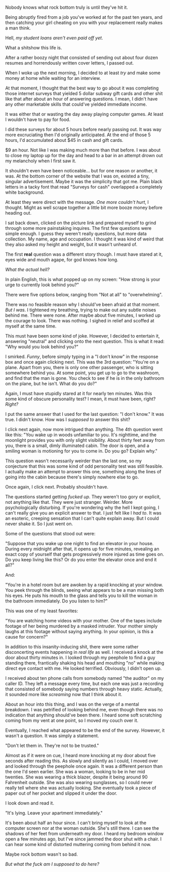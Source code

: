 Nobody knows what rock bottom truly is until they've hit it. 

Being abruptly fired from a job you've worked at for the past ten years, and then catching your girl cheating on you with your replacement really makes a man think. 

Hell, *my student loans aren't even paid off yet*.

What a shitshow this life is. 

After a rather boozy night that consisted of sending out about four dozen resumes and horrendously written cover letters, I passed out. 

When I woke up the next morning, I decided to at least *try* and make some money at home while waiting for an interview. 

At that moment, I thought that the best way to go about it was completing those internet surveys that yielded 5 dollar subway gift cards and other shit like that after about an hour of answering questions. I mean, I didn't have any other marketable skills that could've yielded immediate income. 

It was either that or wasting the day away playing computer games. At least I wouldn't have to pay for food. 

I did these surveys for about 5 hours before nearly passing out. It was way more excruciating then I'd originally anticipated. At the end of those 5 hours, I'd accumulated about $45 in cash and gift cards. 

$9 an hour. Not like I was making much more than that before. I was about to close my laptop up for the day and head to a bar in an attempt drown out my melancholy when I first saw it. 

It shouldn't even have been noticeable... but for one reason or another, it was. At the bottom corner of the website that I was on, existed a tiny, singular advertisement. Maybe it was the simplicity that got me. Plain black letters in a tacky font that read "Surveys for cash" overlapped a completely white background. 

At least they were direct with the message. *One more couldn't hurt*, I thought. Might as well scrape together a little bit more booze money before heading out.  

I sat back down, clicked on the picture link and prepared myself to grind through some more painstaking inquires. The first few questions were simple enough. I guess they weren't really questions, but more data collection. My name, age and occupation. I thought it was kind of weird that they also asked my height and weight, but it wasn't unheard of. 

The first **real** question was a different story though. I must have stared at it, eyes wide and mouth agape, for god knows how long. 

*What the actual hell?*

In plain English, this is what popped up on my screen: "How strong is your urge to currently look behind you?" 

There were five options below, ranging from "Not at all" to "overwhelming". 

There was no feasible reason why I should've been afraid at that moment. *But I was*. I tightened my breathing, trying to make out any subtle noises behind me. There were none. After maybe about five minutes, I worked up the courage to look. There was nothing. I sighed in relief and scoffed at myself at the same time. 

This must have been some kind of joke. However, I decided to entertain it, answering "neutral" and clicking onto the next question. This is what it read: "Why would you look behind you?" 

I smirked. *Funny*, before simply typing in a "I don't know" in the response box and once again clicking next. This was the 3rd question: "You're on a plane. Apart from you, there is only one other passenger, who is sitting somewhere behind you. At some point, you get up to go to the washroom, and find that the man is gone. You check to see if he is in the only bathroom on the plane, but he isn't. What do you do?"

Again, I must have stupidly stared at it for nearly ten minutes. Was this some kind of obscure personality test? I mean, it must have been, right? *Right?* 

I put the same answer that I used for the last question: "I don't know." It was true. I didn't know. How was I *supposed to* answer this shit? 

I click next again, now more intrigued than anything. The 4th question went like this: "You wake up in woods unfamiliar to you. It's nighttime, and the moonlight provides you with only slight visibility. About thirty feet away from you, there is a small, dimly illuminated cabin. The door is open, and a smiling woman is motioning for you to come in. Do you go? Explain why." 

This question wasn't necessarily weirder than the last one, so my conjecture that this was some kind of odd personality test was still feasible. I actually make an attempt to answer this one, something along the lines of going into the cabin because there's simply nowhere else to go. 

Once again, I click next. Probably shouldn't have. 

The questions started getting *fucked up*. They weren't too gory or explicit, not anything like that. They were just stranger. Weirder. More psychologically disturbing. If you're wondering why the hell I kept going, I can't really give you an explicit answer to that. I just felt like I *had to*. It was an esoteric, creeping sensation that I can't quite explain away. But I could never shake it. So I just went on. 

Some of the questions that stood out were:

"Suppose that you wake up one night to find an elevator in your house. During every midnight after that, it opens up for five minutes, revealing an exact copy of yourself that gets progressively more injured as time goes on. Do you keep living like this? Or do you enter the elevator once and end it all?"

And:

"You're in a hotel room but are awoken by a rapid knocking at your window. You peek through the blinds, seeing what appears to be a man missing both his eyes. He puts his mouth to the glass and tells you to kill the woman in the bathroom immediately. Do you listen to him?" 

This was one of my least favorites:

"You are watching home videos with your mother. One of the tapes include footage of her being murdered by a masked intruder. Your mother simply laughs at this footage without saying anything. In your opinion, is this a cause for concern?" 

In addition to this insanity-inducing shit, there were some rather disconcerting events happening in *real life* as well. I received a knock at the door about thirty minutes in. I looked through my peephole to find a guy standing there, frantically shaking his head and mouthing "no" while making direct eye contact with me. He looked terrified. Obviously, I didn't open up. 

I received about ten phone calls from somebody named "the auditor" on my caller ID. They left a message every time, but each one was just a recording that consisted of somebody saying numbers through heavy static. Actually, it sounded more like *screaming* now that I think about it.

About an hour into this thing, and I was on the verge of a mental breakdown. I was petrified of looking behind me, even though there was no indication that anything should've been there. I heard some soft scratching coming from my vent at one point, so I moved my couch over it. 

Eventually, I reached what appeared to be the end of the survey. However, it wasn't a question. It was simply a statement. 

"Don't let them in. They're not to be trusted." 

Almost as if it were on cue, I heard more knocking at my door about five seconds after reading this. As slowly and silently as I could, I moved over and looked through the peephole once again. It was a different person than the one I'd seen earlier. She was a woman, looking to be in her mid twenties. She was wearing a thick blazer, despite it being around 90 Fahrenheit outside. She was also wearing sunglasses, so I could never really tell where she was actually looking. She eventually took a piece of paper out of her pocket and slipped it under the door. 

I look down and read it. 

"It's lying. Leave your apartment immediately." 

It's been about half an hour since. I can't bring myself to look at the computer screen nor at the woman outside. She's still there. I can see the shadows of her feet from underneath my door. I heard my bedroom window open a few minutes ago, but I've since jammed the door shut with a chair. I can hear some kind of distorted muttering coming from behind it now. 

Maybe rock bottom wasn't so bad. 

*But what the fuck am I supposed to do here?* 